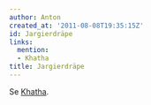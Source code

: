 ```yaml
---
author: Anton
created_at: '2011-08-08T19:35:15Z'
id: Jargierdräpe
links:
  mention:
  - Khatha
title: Jargierdräpe
---
```


Se [Khatha].

  [Khatha]: Khatha
